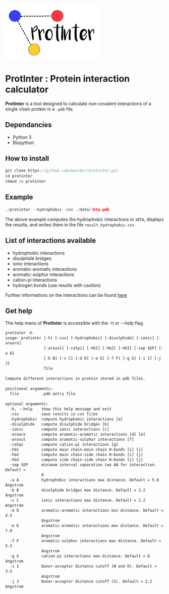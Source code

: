 <img src="./img/logo.png" width="300">


# ProtInter : Protein interaction calculator

**ProtInter** is a tool designed to calculate non-covalent interactions of a single chain protein in a `.pdb` file.

## Dependancies
- Python 3
- Biopython

## How to install

```c
git clone https://github.com/maxibor/protinter.git
cd protinter
chmod +x protinter
```

## Example

```c
./protinter --hydrophobic -csv ./data/1bta.pdb  
```
The above example computes the hydrophobic interactions in `1BTA`, displays the results, and writes them in the file `result_hydrophobic.csv`

## List of interactions available

- hydrophobic interactions
- disulphide bridges
- ionic interactions
- aromatic-aromatic interactions
- aromatic-sulphur interactions
- cation-pi interactions
- hydrogen bonds (use results with caution)

Further informations on the interactions can be found [here](./doc/report.pdf)

## Get help

The help menu of **ProtInter** is accessible with the -h or --help flag.

```
protinter -h
usage: protinter [-h] [-csv] [-hydrophobic] [-disulphide] [-ionic] [-aroaro]
                 [-arosul] [-catpi] [-hb1] [-hb2] [-hb3] [-sep SEP] [-a A]
                 [-b B] [-c C] [-d D] [-e E] [-f F] [-g G] [-i I] [-j J]
                 file

Compute different interactions in protein stored in pdb files.

positional arguments:
  file          .pdb entry file

optional arguments:
  -h, --help    show this help message and exit
  -csv          save results in csv files
  -hydrophobic  compute hydrophobic interactions [a]
  -disulphide   compute disulphide bridges [b]
  -ionic        compute ionic interactions [c]
  -aroaro       compute aromatic-aromatic interactions [d] [e]
  -arosul       compute aromatic-sulphur interactions [f]
  -catpi        compute cation-pi interactions [g]
  -hb1          compute main chain-main chain H-bonds [i] [j]
  -hb2          compute main chain-side chain H-bonds [i] [j]
  -hb3          compute side chain-side chain H-bonds [i] [j]
  -sep SEP      minimum interval separation two AA for interaction. Default =
                0
  -a A          hydrophobic interactions max distance. Default = 5.0 Angstrom
  -b B          disulphide bridges max distance. Default = 2.2 Angstrom
  -c C          ionic interactions max distance. Default = 2.2 Angstrom
  -d D          aromatic-aromatic interactions min distance. Default = 4.5
                Angstrom
  -e E          aromatic-aromatic interactions max distance. Default = 7.0
                Angstrom
  -f F          aromatic-sulphur interactions max distance. Default = 5.3
                Angstrom
  -g G          cation-pi interactions max distance. Default = 6 Angstrom
  -i I          Donor-acceptor distance cutoff (N and O). Default = 3.5
                Angstrom
  -j J          Donor-acceptor distance cutoff (S). Default = 2.2 Angstrom
```
